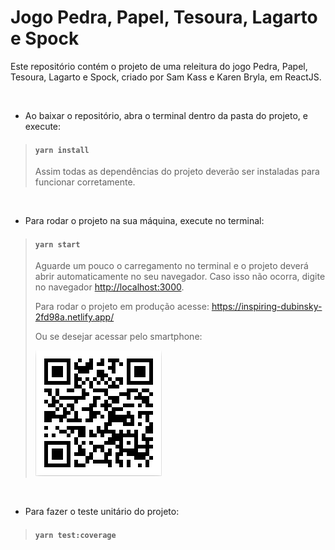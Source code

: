 # Jogo Pedra, Papel, Tesoura, Lagarto e Spock

Este repositório contém o projeto de uma releitura do jogo Pedra, Papel, Tesoura, Lagarto e Spock, criado por Sam Kass e Karen Bryla, em ReactJS.

<br />

 - Ao baixar o repositório, abra o terminal dentro da pasta do projeto, e execute:

> #### `yarn install`
>
> Assim todas as dependências do projeto deverão ser instaladas para funcionar corretamente.

<br />

- Para rodar o projeto na sua máquina, execute no terminal:

> #### `yarn start`
>
> Aguarde um pouco o carregamento no terminal e o projeto deverá abrir automaticamente no seu navegador. Caso isso não ocorra, digite no navegador [http://localhost:3000](http://localhost:3000).
>
> Para rodar o projeto em produção acesse: https://inspiring-dubinsky-2fd98a.netlify.app/
>
> Ou se desejar acessar pelo smartphone:
>
>![Alt text](./src/assets/qr_code.png)


<br />

- Para fazer o teste unitário do projeto:

> #### `yarn test:coverage`

